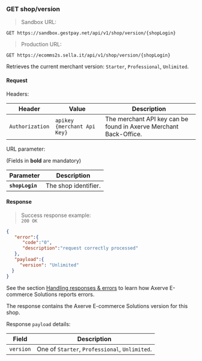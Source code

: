 ### GET shop/version


> Sandbox URL:

```
GET https://sandbox.gestpay.net/api/v1/shop/version/{shopLogin}
```


> Production URL: 

```
GET https://ecomms2s.sella.it/api/v1/shop/version/{shopLogin}
```


Retrieves the current merchant version: `Starter`, `Professional`, `Unlimited`.

#### Request 

Headers: 

| Header          | Value                         | Description                                                        |
| --------------- | ----------------------------- | ------------------------------------------------------------------ |
| `Authorization` | `apikey {merchant Api Key}` | The merchant API key can be found in Axerve Merchant Back-Office. |

URL parameter: 

(Fields in **bold** are mandatory)

| Parameter | Description | 
| --------- | ----------- | 
| **`shopLogin`** | The shop identifier. | 

#### Response 

> Success response example:<br>
> `200 OK`

```json
{
   "error":{  
      "code":"0",
      "description":"request correctly processed"
   },
   "payload":{
     "version": "Unlimited"
  }
}
```

See the section [Handling responses & errors](#handling-responses-amp-errors) to learn how Axerve E-commerce Solutions reports errors.

The response contains the Axerve E-commerce Solutions version for this shop. 

Response `payload` details:


| Field          | Description 
| -------------- | -----------
| `version` | One of  `Starter`, `Professional`, `Unlimited`.